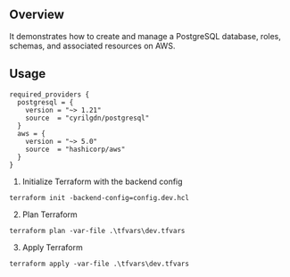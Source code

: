 ## Overview

It demonstrates how to create and manage a PostgreSQL database, roles, schemas, and associated resources on AWS.

## Usage
  ```
required_providers {
    postgresql = {
      version = "~> 1.21"
      source  = "cyrilgdn/postgresql"
    }
    aws = {
      version = "~> 5.0"
      source  = "hashicorp/aws"
    }
  }
  ```
1. Initialize Terraform with the backend config
  ```shell
  terraform init -backend-config=config.dev.hcl
  ```
2. Plan Terraform
  ```shell
  terraform plan -var-file .\tfvars\dev.tfvars
  ```
3. Apply Terraform
  ```shell
  terraform apply -var-file .\tfvars\dev.tfvars
  ```

<!-- BEGINNING OF PRE-COMMIT-TERRAFORM DOCS HOOK -->
